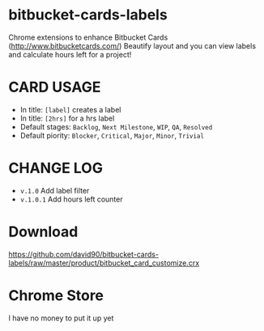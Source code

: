 bitbucket-cards-labels
======================

Chrome extensions to enhance Bitbucket Cards (http://www.bitbucketcards.com/)
Beautify layout and you can view labels and calculate hours left for a project!

CARD USAGE
=======================

- In title: `[label]` creates a label
- In title: `[2hrs]` for a hrs label
- Default stages: `Backlog`, `Next Milestone`, `WIP`, `QA`, `Resolved`
- Default piority: `Blocker`, `Critical`, `Major`, `Minor`, `Trivial`


CHANGE LOG
=======================

- `v.1.0` Add label filter
- `v.1.0.1` Add hours left counter

Download
=======================
https://github.com/david90/bitbucket-cards-labels/raw/master/product/bitbucket_card_customize.crx

Chrome Store
=======================
I have no money to put it up yet
